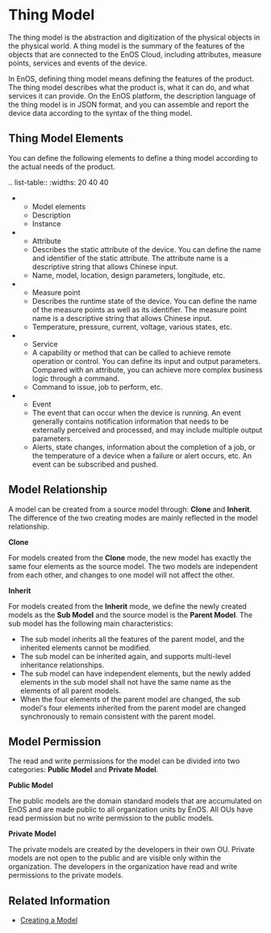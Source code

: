 # Thing Model

The thing model is the abstraction and digitization of the physical objects in the physical world. A thing model is the summary of the features of the objects that are connected to the EnOS Cloud, including attributes, measure points, services and events of the device.

In EnOS, defining thing model means defining the features of the product. The thing model describes what the product is, what it can do, and what services it can provide. On the EnOS platform, the description language of the thing model is in JSON format, and you can assemble and report the device data according to the syntax of the thing model.


## Thing Model Elements
You can define the following elements to define a thing model according to the actual needs of the product.

.. list-table::
   :widths: 20 40 40

   * - Model elements
     - Description
     - Instance
   * - Attribute
     - Describes the static attribute of the device. You can define the name and identifier of the static attribute. The attribute name is a descriptive string that allows Chinese input.
     - Name, model, location, design parameters, longitude, etc.
   * - Measure point
     - Describes the runtime state of the device. You can define the name of the measure points as well as its identifier. The measure point name is a descriptive string that allows Chinese input.
     - Temperature, pressure, current, voltage, various states, etc.
   * - Service
     - A capability or method that can be called to achieve remote operation or control. You can define its input and output parameters. Compared with an attribute, you can achieve more complex business logic through a command.
     - Command to issue, job to perform, etc.
   * - Event
     - The event that can occur when the device is running. An event generally contains notification information that needs to be externally perceived and processed, and may include multiple output parameters.
     - Alerts, state changes, information about the completion of a job, or the temperature of a device when a failure or alert occurs, etc. An event can be subscribed and pushed.

## Model Relationship

A model can be created from a source model through: **Clone** and **Inherit**. The difference of the two creating modes are mainly reflected in the model relationship.

**Clone**

For models created from the **Clone** mode, the new model has exactly the same four elements as the source model. The two models are independent from each other, and changes to one model will not affect the other.

**Inherit**

For models created from the **Inherit** mode, we define the newly created models as the **Sub Model** and the source model is the **Parent Model**. The sub model has the following main characteristics:
- The sub model inherits all the features of the parent model, and the inherited elements cannot be modified.
- The sub model can be inherited again, and supports multi-level inheritance relationships.
- The sub model can have independent elements, but the newly added elements in the sub model shall not have the same name as the elements of all parent models.
- When the four elements of the parent model are changed, the sub model's four elements inherited from the parent model are changed synchronously to remain consistent with the parent model.

## Model Permission
The read and write permissions for the model can be divided into two categories: **Public Model** and **Private Model**.

**Public Model**

The public models are the domain standard models that are accumulated on EnOS and are made public to all organization units by EnOS. All OUs have read permission but no write permission to the public models.

**Private Model**

The private models are created by the developers in their own OU. Private models are not open to the public and are visible only within the organization. The developers in the organization have read and write permissions to the private models.

## Related Information

- [Creating a Model](creating_model)

